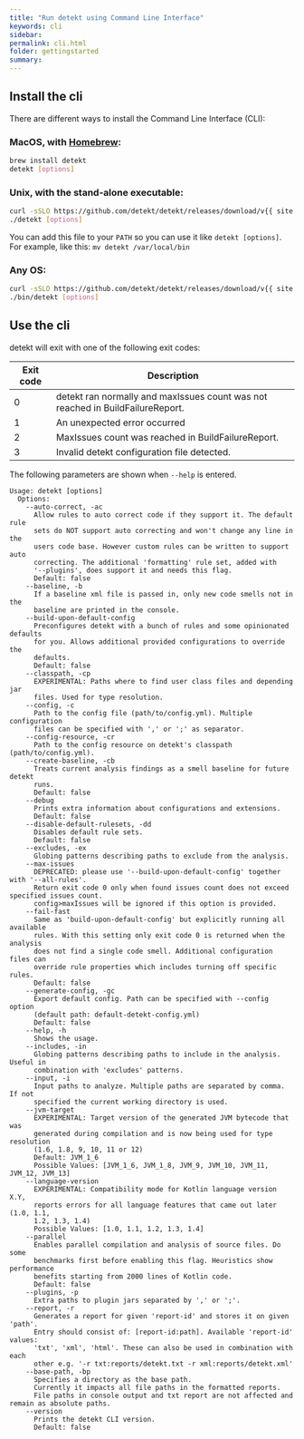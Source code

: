 ```yaml
---
title: "Run detekt using Command Line Interface"
keywords: cli
sidebar: 
permalink: cli.html
folder: gettingstarted
summary:
---
```


## Install the cli

There are different ways to install the Command Line Interface (CLI):

### MacOS, with [Homebrew](https://brew.sh/):
```sh
brew install detekt
detekt [options]
```

### Unix, with the stand-alone executable:
```sh
curl -sSLO https://github.com/detekt/detekt/releases/download/v{{ site.detekt_version }}/detekt && chmod a+x detekt
./detekt [options]
```
You can add this file to your `PATH` so you can use it like `detekt [options]`.
For example, like this: `mv detekt /var/local/bin`

### Any OS:
```sh
curl -sSLO https://github.com/detekt/detekt/releases/download/v{{ site.detekt_version }}/detekt-cli-{{ site.detekt_version }}.zip && unzip detekt-cli-{{ site.detekt_version }}.zip
./bin/detekt [options]
```

## Use the cli

detekt will exit with one of the following exit codes:

| Exit code | Description                                                                    |
|-----------|--------------------------------------------------------------------------------|
| 0         | detekt ran normally and maxIssues count was not reached in BuildFailureReport. |
| 1         | An unexpected error occurred                                                   |
| 2         | MaxIssues count was reached in BuildFailureReport.                             |
| 3         | Invalid detekt configuration file detected.                                    |

The following parameters are shown when `--help` is entered.

```
Usage: detekt [options]
  Options:
    --auto-correct, -ac
      Allow rules to auto correct code if they support it. The default rule
      sets do NOT support auto correcting and won't change any line in the
      users code base. However custom rules can be written to support auto
      correcting. The additional 'formatting' rule set, added with
      '--plugins', does support it and needs this flag.
      Default: false
    --baseline, -b
      If a baseline xml file is passed in, only new code smells not in the
      baseline are printed in the console.
    --build-upon-default-config
      Preconfigures detekt with a bunch of rules and some opinionated defaults
      for you. Allows additional provided configurations to override the
      defaults.
      Default: false
    --classpath, -cp
      EXPERIMENTAL: Paths where to find user class files and depending jar
      files. Used for type resolution.
    --config, -c
      Path to the config file (path/to/config.yml). Multiple configuration
      files can be specified with ',' or ';' as separator.
    --config-resource, -cr
      Path to the config resource on detekt's classpath (path/to/config.yml).
    --create-baseline, -cb
      Treats current analysis findings as a smell baseline for future detekt
      runs.
      Default: false
    --debug
      Prints extra information about configurations and extensions.
      Default: false
    --disable-default-rulesets, -dd
      Disables default rule sets.
      Default: false
    --excludes, -ex
      Globing patterns describing paths to exclude from the analysis.
    --max-issues
      DEPRECATED: please use '--build-upon-default-config' together with '--all-rules'.
      Return exit code 0 only when found issues count does not exceed specified issues count.
      config>maxIssues will be ignored if this option is provided.
    --fail-fast
      Same as 'build-upon-default-config' but explicitly running all available
      rules. With this setting only exit code 0 is returned when the analysis
      does not find a single code smell. Additional configuration files can
      override rule properties which includes turning off specific rules.
      Default: false
    --generate-config, -gc
      Export default config. Path can be specified with --config option
      (default path: default-detekt-config.yml)
      Default: false
    --help, -h
      Shows the usage.
    --includes, -in
      Globing patterns describing paths to include in the analysis. Useful in
      combination with 'excludes' patterns.
    --input, -i
      Input paths to analyze. Multiple paths are separated by comma. If not
      specified the current working directory is used.
    --jvm-target
      EXPERIMENTAL: Target version of the generated JVM bytecode that was
      generated during compilation and is now being used for type resolution
      (1.6, 1.8, 9, 10, 11 or 12)
      Default: JVM_1_6
      Possible Values: [JVM_1_6, JVM_1_8, JVM_9, JVM_10, JVM_11, JVM_12, JVM_13]
    --language-version
      EXPERIMENTAL: Compatibility mode for Kotlin language version X.Y,
      reports errors for all language features that came out later (1.0, 1.1,
      1.2, 1.3, 1.4)
      Possible Values: [1.0, 1.1, 1.2, 1.3, 1.4]
    --parallel
      Enables parallel compilation and analysis of source files. Do some
      benchmarks first before enabling this flag. Heuristics show performance
      benefits starting from 2000 lines of Kotlin code.
      Default: false
    --plugins, -p
      Extra paths to plugin jars separated by ',' or ';'.
    --report, -r
      Generates a report for given 'report-id' and stores it on given 'path'.
      Entry should consist of: [report-id:path]. Available 'report-id' values:
      'txt', 'xml', 'html'. These can also be used in combination with each
      other e.g. '-r txt:reports/detekt.txt -r xml:reports/detekt.xml'
    --base-path, -bp
      Specifies a directory as the base path.
      Currently it impacts all file paths in the formatted reports.
      File paths in console output and txt report are not affected and remain as absolute paths.
    --version
      Prints the detekt CLI version.
      Default: false
```
